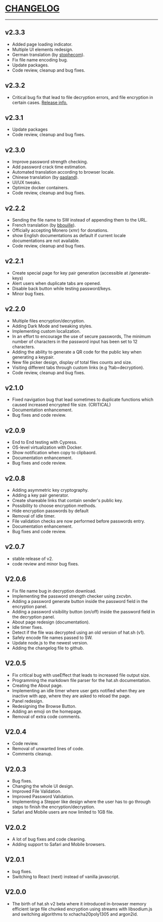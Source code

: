 # [CHANGELOG](#changelog)

---
## v2.3.3

- Added page loading indicator.
- Multiple UI elements redesign.
- German translation (by [stophecom](https://github.com/stophecom)).
- Fix file name encoding bug.
- Update packages.
- Code review, cleanup and bug fixes.

## v2.3.2

- Critical bug fix that lead to file decryption errors, and file encryption in certain cases. [Release info.](https://github.com/sh-dv/hat.sh/releases/tag/v2.3.2)

## v2.3.1

- Update packages
- Code review, cleanup and bug fixes.

## v2.3.0

- Improve password strength checking.
- Add password crack time estimation.
- Automated translation according to browser locale.
- Chinese translation (by [qaqland](https://github.com/qaqland)).
- UI/UX tweaks.
- Optimize docker containers.
- Code review, cleanup and bug fixes.

## v2.2.2

- Sending the file name to SW instead of appending them to the URL.
- French translation (by [bbouille](https://github.com/bbouille)).
- Officially accepting Monero (xmr) for donations.
- show English documentations as default if current locale documentations are not available.
- Code review, cleanup and bug fixes.

## v2.2.1

- Create special page for key pair generation (accessible at /generate-keys)
- Alert users when duplicate tabs are opened.
- Disable back button while testing password/keys.
- Minor bug fixes.

## v2.2.0

- Multiple files encryption/decryption.
- Adding Dark Mode and tweaking styles.
- Implementing custom localization.
- In an effort to encourage the use of secure passwords, The minimum number of characters in the password input has been set to 12 characters.
- Adding the ability to generate a QR code for the public key when generating a keypair.
- New file picker design, display of total files counts and size. 
- Visiting different tabs through custom links (e.g ?tab=decryption).
- Code review, cleanup and bug fixes.

## v2.1.0

- Fixed navigation bug that lead sometimes to duplicate functions which caused increased encrypted file size. (CRITICAL)
- Documentation enhancement.
- Bug fixes and code review.

## v2.0.9

- End to End testing with Cypress.
- OS-level virtualization with Docker.
- Show notification when copy to clipbaord.
- Documentation enhancement.
- Bug fixes and code review.

## v2.0.8

- Adding asymmetric key cryptography.
- Adding a key pair generator.
- Create shareable links that contain sender's public key.
- Possibility to choose encryption methods.
- Hide encryption passwords by default
- Removal of idle timer.
- File validation checks are now performed before passwords entry.
- Documentation enhancement.
- Bug fixes and code review.

## v2.0.7

- stable release of v2.
- code review and minor bug fixes.

## V2.0.6

- Fix file name bug in decryption download.
- Implementing the password strength checker using zxcvbn.
- Adding a password generate button inside the password field in the encryption panel.
- Adding a password visibility button (on/off) inside the password field in the decryption panel.
- About page redesign (documentation).
- Idle timer fixes.
- Detect if the file was decrypted using an old version of hat.sh (v1).
- Safely encode file names passed to SW.
- Update node.js to the newest version.
- Adding the changelog file to github.

## V2.0.5

- Fix critical bug with useEffect that leads to increased file output size.
- Programming the markdown file parser for the hat.sh documentation.
- Creating the About page.
- Implementing an idle timer where user gets notified when they are inactive with app, where they are asked to reload the page.
- Panel redesign.
- Redesigning the Browse Button.
- Adding an emoji on the homepage.
- Removal of extra code comments.

## V2.0.4
- Code review.
- Removal of unwanted lines of code.
- Comments cleanup.

## V2.0.3

- Bug fixes.
- Changing the whole UI design.
- Improved File Validation.
- Improved Password Validation.
- Implementing a Stepper like design where the user has to go through steps to finish the encryption/decryption.
- Safari and Mobile users are now limited to 1GB file.

## V2.0.2
- A lot of bug fixes and code cleaning.
- Adding support to Safari and Mobile browsers.

## V2.0.1
- bug fixes.
- Switching to React (next) instead of vanilla javascript.

## V2.0.0

- The birth of hat.sh v2 beta where it introduced in-browser memory efficient large file chunked encryption using streams with libsodium.js and switching algorithms to xchacha20poly1305 and argon2id.